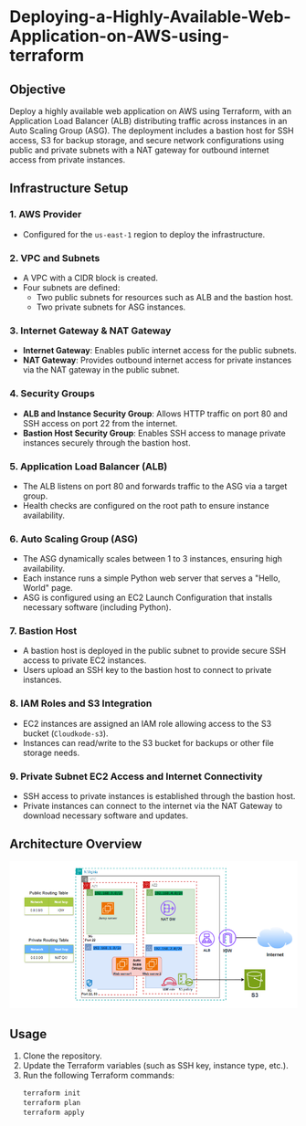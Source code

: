 # Deploying-a-Highly-Available-Web-Application-on-AWS-using-terraform

## Objective
Deploy a highly available web application on AWS using Terraform, with an Application Load Balancer (ALB) distributing traffic across instances in an Auto Scaling Group (ASG). The deployment includes a bastion host for SSH access, S3 for backup storage, and secure network configurations using public and private subnets with a NAT gateway for outbound internet access from private instances.

## Infrastructure Setup

### 1. AWS Provider
- Configured for the `us-east-1` region to deploy the infrastructure.

### 2. VPC and Subnets
- A VPC with a CIDR block is created.
- Four subnets are defined:
  - Two public subnets for resources such as ALB and the bastion host.
  - Two private subnets for ASG instances.

### 3. Internet Gateway & NAT Gateway
- **Internet Gateway**: Enables public internet access for the public subnets.
- **NAT Gateway**: Provides outbound internet access for private instances via the NAT gateway in the public subnet.

### 4. Security Groups
- **ALB and Instance Security Group**: Allows HTTP traffic on port 80 and SSH access on port 22 from the internet.
- **Bastion Host Security Group**: Enables SSH access to manage private instances securely through the bastion host.

### 5. Application Load Balancer (ALB)
- The ALB listens on port 80 and forwards traffic to the ASG via a target group.
- Health checks are configured on the root path to ensure instance availability.

### 6. Auto Scaling Group (ASG)
- The ASG dynamically scales between 1 to 3 instances, ensuring high availability.
- Each instance runs a simple Python web server that serves a "Hello, World" page.
- ASG is configured using an EC2 Launch Configuration that installs necessary software (including Python).

### 7. Bastion Host
- A bastion host is deployed in the public subnet to provide secure SSH access to private EC2 instances.
- Users upload an SSH key to the bastion host to connect to private instances.

### 8. IAM Roles and S3 Integration
- EC2 instances are assigned an IAM role allowing access to the S3 bucket (`Cloudkode-s3`).
- Instances can read/write to the S3 bucket for backups or other file storage needs.

### 9. Private Subnet EC2 Access and Internet Connectivity
- SSH access to private instances is established through the bastion host.
- Private instances can connect to the internet via the NAT Gateway to download necessary software and updates.


## Architecture Overview

![Architecture Diagram](./architure.png)



## Usage
1. Clone the repository.
2. Update the Terraform variables (such as SSH key, instance type, etc.).
3. Run the following Terraform commands:
   ```bash
   terraform init
   terraform plan
   terraform apply
